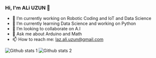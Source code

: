 ###  Hi, I'm ALi UZUN 👋




- 🔭 I’m currently working on Robotic Coding and IoT and Data Science 
- 🌱 I’m currently learning Data Science  and working on Python
- 👯 I’m looking to collaborate on A.I
- 💬 Ask me about Arduino and Math
- 📫 How to reach me: laz.ali.uzun@gmail.com


![Github stats 1](https://github-readme-stats.vercel.app/api?username=alixuzun&show_icons=true&theme=gradient) 
![Github stats 2](https://github-readme-stats.vercel.app/api?username=alixuzun&show_icons=true&theme=radical)




